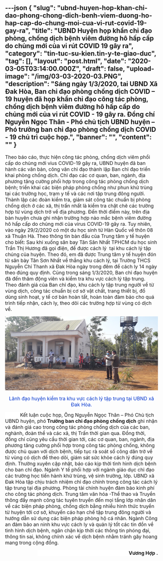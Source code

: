 ---json
{
    "slug": "ubnd-huyen-hop-khan-chi-dao-phong-chong-dich-benh-viem-duong-ho-hap-cap-do-chung-moi-cua-vi-rut-covid-19-gay-ra",
    "title": "UBND Huyện họp khẩn chỉ đạo phòng, chống dịch bệnh viêm đường hô hấp cấp do chủng mới của vi rút COVID 19 gây ra",
    "category": "tin-tuc-su-kien.tin-y-te-giao-duc",
    "tag": [],
    "layout": "post.html",
    "date": "2020-03-05T03:14:00.000Z",
    "draft": false,
    "upload-image": "/img/03-03-2020-03.PNG",
    "description": "Sáng ngày 1/3/2020, tai UBND Xã Đak Hòa, Ban chỉ đạo phòng chống dịch COVID – 19 huyện đã họp khẩn chỉ đạo công tác phòng, chống dịch bệnh viêm đường hô hấp cấp do chủng mới của vi rút COVID - 19 gây ra. Đồng chí Nguyễn Ngọc Thân - Phó chủ tịch UBND huyện – Phó trưởng ban chỉ đạo phòng chống dịch COVID - 19 chủ trì cuộc họp.",
    "banner": "",
    "__content__": ""
}
---
<p><span style="font-size:16px"><span style="background-color:white">Theo báo cáo, thực hiện c&ocirc;ng t&aacute;c ph&ograve;ng, chống dịch vi&ecirc;m phổi cấp do chủng mới vius COVID-19 g&acirc;y ra, UBND huyện đ&atilde; ban h&agrave;nh c&aacute;c văn bản, c&ocirc;ng văn chỉ đạo th&agrave;nh lập Ban chỉ đạo triển khai ph&ograve;ng chống dịch. Chỉ đạo c&aacute;c cơ quan, ban, ng&agrave;nh, địa phương tăng cường phối hợp trong c&ocirc;ng t&aacute;c ph&ograve;ng chống dịch bệnh; triển khai c&aacute;c biện ph&aacute;p ph&ograve;ng chống như phun khử tr&ugrave;ng tại c&aacute;c trường học, trạm y tế v&agrave; c&aacute;c nơi tập trung đ&ocirc;ng người. Th&agrave;nh lập c&aacute;c đo&agrave;n kiểm tra, gi&aacute;m s&aacute;t c&ocirc;ng t&aacute;c chuẩn bị ph&ograve;ng chống dịch ở c&aacute;c x&atilde;, thị trấn nhất l&agrave; kiểm tra chặt chẽ c&aacute;c trường hợp từ v&ugrave;ng dịch trở về địa phương. Đến thời điểm n&agrave;y, tr&ecirc;n địa b&agrave;n huyện chưa ghi nhận trường hợp n&agrave;o mắc bệnh vi&ecirc;m đường h&ocirc; hấp cấp do chủng mới của virus COVID-19 g&acirc;y ra. </span>Tuy nhi&ecirc;n, v&agrave;o ng&agrave;y 29/2/2020 c&oacute; một du học sinh từ H&agrave;n Quốc về th&ocirc;n 08 x&atilde; Thuận H&agrave;. Theo th&ocirc;ng tin b&agrave;n đầu của Trung t&acirc;m y tế huyện cho biết: Sau khi xuống s&acirc;n bay T&acirc;n S&acirc;n Nhất TPHCM du học sinh Trần Thị Hương đ&atilde; gọi điện, để được c&aacute;ch l&yacute;&nbsp; tại khu c&aacute;ch l&yacute; tập ch&uacute;ng của huyện. Theo đ&oacute;, em đ&atilde; được Trung t&acirc;m y tế huyện đ&oacute;n từ s&acirc;n b&agrave;y T&acirc;n Sơn Nhất về thẳng khu c&aacute;ch l&yacute;, tại Trường THCS Nguyễn Ch&iacute; Thanh x&atilde; Đak H&ograve;a ng&agrave;y trong đ&ecirc;m để c&aacute;ch ly 14 ng&agrave;y theo đ&uacute;ng quy định.<span style="background-color:white"> Cũng trong s&aacute;ng 1/3/2020, Ban chỉ đạo huyện đ&atilde; đến thăm động vi&ecirc;n v&agrave; kiểm tra khu vực c&aacute;ch l&yacute; tập trung. Theo đ&aacute;nh gi&aacute; của Ban chỉ đạo, khu c&aacute;ch ly tập trung người về từ v&ugrave;ng dịch, c&ocirc;ng t&aacute;c chuẩn bị cơ sở vật chất, trang thiết bị, đồ d&ugrave;ng sinh hoạt, y tế cơ bản ho&agrave;n tất, ho&agrave;n to&agrave;n đảm bảo cho qu&aacute; tr&igrave;nh tiếp nhận, c&aacute;ch ly, theo d&otilde;i c&aacute;c trường hợp từ v&ugrave;ng c&oacute; dịch về.</span></span></p>

<p style="text-align:center"><img alt="" src="/img/03-03-2020-03.PNG" /></p>

<p style="text-align:center"><span style="color:#0033cc"><span style="font-size:16px"><span style="background-color:white">L&atilde;nh đạo huyện kiểm tra khu vực c&aacute;ch l&yacute; tập trung tại UBND x&atilde; Đak H&ograve;a.</span></span></span></p>

<p><span style="font-size:16px"><span style="background-color:white">&nbsp;&nbsp;&nbsp;&nbsp;&nbsp;&nbsp;&nbsp;&nbsp;&nbsp;&nbsp; Kết luận cuộc họp, &Ocirc;ng Nguyễn Ngọc Th&acirc;n &ndash; Ph&oacute; Chủ tịch UBND huyện, ph&oacute;</span><strong><span style="background-color:white"> Trưởng ban chỉ đạo ph&ograve;ng chống dịch</span></strong><span style="background-color:white"> ghi nhận v&agrave; đ&aacute;nh gi&aacute; cao trong c&ocirc;ng t&aacute;c ph&ograve;ng chống dịch của c&aacute;c ban, ngh&agrave;nh, đo&agrave;n thể v&agrave; c&aacute;c x&atilde;, thị Trấn thời gian qua. Đồng thời, đồng ch&iacute; cũng y&ecirc;u cầu thời gian tới, c&aacute;c cơ quan, ban, ng&agrave;nh, địa phương tăng cường phối hợp trong c&ocirc;ng t&aacute;c ph&ograve;ng chống, kh&ocirc;ng được chủ quan với dịch bệnh, tiếp tục r&agrave; so&aacute;t số c&ocirc;ng d&acirc;n trở về từ v&ugrave;ng c&oacute; dịch để theo d&otilde;i, gi&aacute;m s&aacute;t sức khỏe c&aacute;ch l&yacute; đ&uacute;ng quy định. Thường xuy&ecirc;n cập nhật, b&aacute;o c&aacute;o kịp thời t&igrave;nh h&igrave;nh dịch bệnh cho ban chỉ đạo. Ng&agrave;nh Y tế phối hợp với ng&agrave;nh gi&aacute;o dục chỉ đạo c&aacute;c trường học tiến h&agrave;nh khử tr&ugrave;ng, vệ sinh trường, lớp. UBND x&atilde; Đak H&ograve;a tập chịu tr&aacute;ch nhiệm chỉ đạo ch&iacute;nh trong c&ocirc;ng t&aacute;c c&aacute;ch l&yacute; tập trung tại địa phương. Ph&ograve;ng t&agrave;i ch&iacute;nh huyện đảm bảo kinh ph&iacute; cho c&ocirc;ng t&aacute;c ph&ograve;ng dịch. Trung t&acirc;m văn h&oacute;a -Thể thao v&agrave; Truyền th&ocirc;ng đẩy mạnh c&ocirc;ng t&aacute;c tuy&ecirc;n truyền đến mọi tầng lớp nh&acirc;n d&acirc;n về c&aacute;c biện ph&aacute;p ph&ograve;ng, chống dịch bằng nhiều h&igrave;nh thức truyền từ huyện tới cơ sở, khuyến c&aacute;o hạn chế tập trung đ&ocirc;ng người v&agrave; hướng dẫn sử dụng c&aacute;c biện ph&aacute;p ph&ograve;ng hộ c&aacute; nh&acirc;n. Ng&agrave;nh C&ocirc;ng an đảm bảo an ninh khu vực c&aacute;ch ly v&agrave; quản l&yacute; tốt c&aacute;c tin đồn về t&igrave;nh h&igrave;nh dịch bệnh, ngăn chặn kịp thời c&aacute;c th&ocirc;ng tin ph&oacute;ng đại, th&ocirc;ng tin sai, kh&ocirc;ng ch&iacute;nh x&aacute;c về dịch bệnh nhằm tr&aacute;nh g&acirc;y hoang mang trong cộng đồng.</span></span></p>

<p style="text-align:right"><span style="font-size:16px"><span style="background-color:white">&nbsp;&nbsp;&nbsp;&nbsp;&nbsp;&nbsp;&nbsp;&nbsp;&nbsp;&nbsp;&nbsp;&nbsp;&nbsp;&nbsp;&nbsp;&nbsp;&nbsp;&nbsp;&nbsp;&nbsp;&nbsp;&nbsp;&nbsp;&nbsp;&nbsp;&nbsp;&nbsp;&nbsp;&nbsp;&nbsp;&nbsp;&nbsp;&nbsp;&nbsp;&nbsp;&nbsp;&nbsp;&nbsp;&nbsp;&nbsp;&nbsp;&nbsp;&nbsp;&nbsp;&nbsp;&nbsp;&nbsp;&nbsp;&nbsp;&nbsp;&nbsp;&nbsp;&nbsp;&nbsp;&nbsp;&nbsp;&nbsp;&nbsp;&nbsp;&nbsp;&nbsp;&nbsp;&nbsp;&nbsp;&nbsp;&nbsp; <strong>Vương Hợp .</strong></span></span></p>
